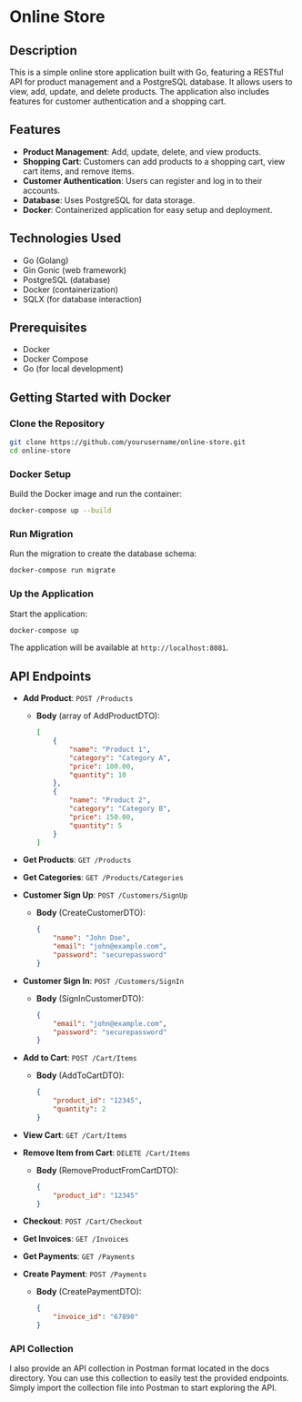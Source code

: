 # Online Store

## Description

This is a simple online store application built with Go, featuring a RESTful API for product management and a PostgreSQL database. It allows users to view, add, update, and delete products. The application also includes features for customer authentication and a shopping cart.

## Features

- **Product Management**: Add, update, delete, and view products.
- **Shopping Cart**: Customers can add products to a shopping cart, view cart items, and remove items.
- **Customer Authentication**: Users can register and log in to their accounts.
- **Database**: Uses PostgreSQL for data storage.
- **Docker**: Containerized application for easy setup and deployment.

## Technologies Used

- Go (Golang)
- Gin Gonic (web framework)
- PostgreSQL (database)
- Docker (containerization)
- SQLX (for database interaction)

## Prerequisites

- Docker
- Docker Compose
- Go (for local development)

## Getting Started with Docker

### Clone the Repository

```bash
git clone https://github.com/yourusername/online-store.git
cd online-store
```

### Docker Setup

Build the Docker image and run the container:

```bash
docker-compose up --build
```

### Run Migration

Run the migration to create the database schema:

```bash
docker-compose run migrate
```

### Up the Application

Start the application:

```bash
docker-compose up
```

The application will be available at `http://localhost:8081`.

## API Endpoints

- **Add Product**: `POST /Products`
  - **Body** (array of AddProductDTO):
    ```json
    [
        {
            "name": "Product 1",
            "category": "Category A",
            "price": 100.00,
            "quantity": 10
        },
        {
            "name": "Product 2",
            "category": "Category B",
            "price": 150.00,
            "quantity": 5
        }
    ]
    ```
  
- **Get Products**: `GET /Products`
  
- **Get Categories**: `GET /Products/Categories`

- **Customer Sign Up**: `POST /Customers/SignUp`
  - **Body** (CreateCustomerDTO):
    ```json
    {
        "name": "John Doe",
        "email": "john@example.com",
        "password": "securepassword"
    }
    ```

- **Customer Sign In**: `POST /Customers/SignIn`
  - **Body** (SignInCustomerDTO):
    ```json
    {
        "email": "john@example.com",
        "password": "securepassword"
    }
    ```

- **Add to Cart**: `POST /Cart/Items`
  - **Body** (AddToCartDTO):
    ```json
    {
        "product_id": "12345",
        "quantity": 2
    }
    ```

- **View Cart**: `GET /Cart/Items`

- **Remove Item from Cart**: `DELETE /Cart/Items`
  - **Body** (RemoveProductFromCartDTO):
    ```json
    {
        "product_id": "12345"
    }
    ```

- **Checkout**: `POST /Cart/Checkout`

- **Get Invoices**: `GET /Invoices`

- **Get Payments**: `GET /Payments`

- **Create Payment**: `POST /Payments`
  - **Body** (CreatePaymentDTO):
    ```json
    {
        "invoice_id": "67890"
    }
    ```
### API Collection

I also provide an API collection in Postman format located in the docs directory. You can use this collection to easily test the provided endpoints. Simply import the collection file into Postman to start exploring the API.
